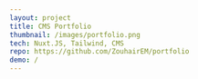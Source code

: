 ```yaml
---
layout: project
title: CMS Portfolio
thumbnail: /images/portfolio.png
tech: Nuxt.JS, Tailwind, CMS
repo: https://github.com/ZouhairEM/portfolio
demo: /
---
```

